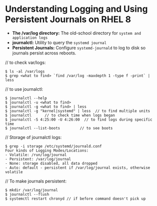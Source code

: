 # **Understanding Logging and Using Persistent Journals on RHEL 8**

- **The /var/log directory:** The old-school directory for `system and application logs`
- **journalctl:** Utility to query the `systemd journal`
- **Persistent Journals:** Configure `systemd-journald` to log to disk so journals persist across reboots.

// to check var/logs:

    $ ls -al /var/logs  
    $ grep <what to find> `find /var/log -maxdepth 1 -type f -print` | less

// to use journalctl:

    $ journalctl --help
    $ journalctl -u <what to find>
    $ journalctl -g <what to find> | less
    $ journalctl -g "kernel|systemd" | less  // to find multiple units
    $ journalctl      // to check time when logs began
    $ journalctl -S 4:25:00 -U 4:26:00  // to find logs during specific time
    $ journalctl --list-boots         // to see boots

// Storage of journalctl logs:

    $ grep -i storage /etc/systemd/journald.conf
    Four kinds of Logging Modes/Locations:
    - Volatile: /run/log/journal
    - Persistent: /var/log/journal
    - None: storage disabled, all data dropped
    - Auto: default - persistent if /var/log/journal exists, otherwise volatile

// To make journals persistent:

    $ mkdir /var/log/journal
    $ journalctl --flush
    $ systemctl restart chronyd // if before command doesn't pick up
    